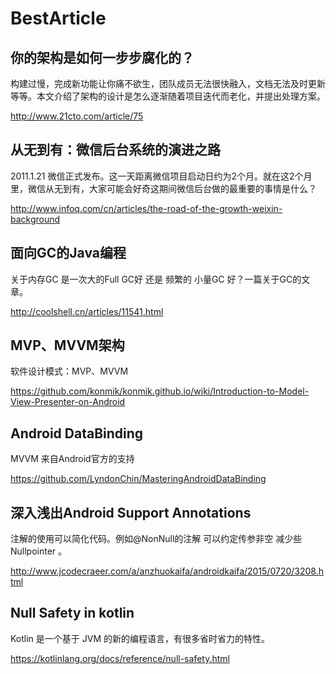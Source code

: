 # BestArticle

## 你的架构是如何一步步腐化的？

构建过慢，完成新功能让你痛不欲生，团队成员无法很快融入，文档无法及时更新等等。本文介绍了架构的设计是怎么逐渐随着项目迭代而老化，并提出处理方案。

http://www.21cto.com/article/75


## 从无到有：微信后台系统的演进之路

2011.1.21 微信正式发布。这一天距离微信项目启动日约为2个月。就在这2个月里，微信从无到有，大家可能会好奇这期间微信后台做的最重要的事情是什么？

http://www.infoq.com/cn/articles/the-road-of-the-growth-weixin-background

## 面向GC的Java编程

关于内存GC  是一次大的Full GC好 还是 频繁的 小量GC 好？一篇关于GC的文章。

http://coolshell.cn/articles/11541.html

## MVP、MVVM架构

软件设计模式：MVP、MVVM

https://github.com/konmik/konmik.github.io/wiki/Introduction-to-Model-View-Presenter-on-Android

## Android DataBinding

MVVM 来自Android官方的支持

https://github.com/LyndonChin/MasteringAndroidDataBinding

## 深入浅出Android Support Annotations

注解的使用可以简化代码。例如@NonNull的注解  可以约定传参非空  减少些Nullpointer 。

http://www.jcodecraeer.com/a/anzhuokaifa/androidkaifa/2015/0720/3208.html

## Null Safety in kotlin

Kotlin 是一个基于 JVM 的新的编程语言，有很多省时省力的特性。

https://kotlinlang.org/docs/reference/null-safety.html
